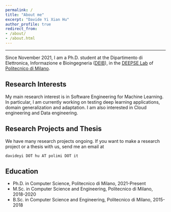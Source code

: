```yaml
---
permalink: /
title: "About me"
excerpt: "Davide Yi Xian Hu"
author_profile: true
redirect_from:
- /about/
- /about.html
---
```

---
Since November 2021, I am a Ph.D. student at the Dipartimento di Elettronica, Informazione e Bioingegneria
([DEIB](https://www.deib.polimi.it/)), in the [DEEPSE Lab](https://www.deepse.deib.polimi.it/)
of [Politecnico di Milano](https://www.polimi.it/).


Research Interests
---
My main research interest is in Software Engineering for Machine Learning. 
In particular, I am currently working on testing deep learning applications, domain generalization and adaptation.
I am also interested in Cloud engineering and Data engineering.


Research Projects and Thesis
---
We have many research projects ongoing. If you want to make a research project or a thesis with us, send me an email at

`davideyi DOT hu AT polimi DOT it`


Education
---
* Ph.D. in Computer Science, Politecnico di Milano, 2021-Present
* M.Sc. in Computer Science and Engineering, Politecnico di Milano, 2018-2020
* B.Sc. in Computer Science and Engineering, Politecnico di Milano, 2015-2018